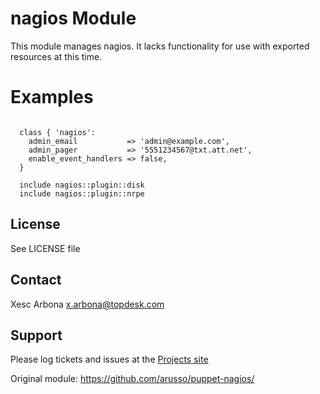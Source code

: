 # nagios Module #

This module manages nagios. It lacks functionality for use with exported
resources at this time.

# Examples #

<pre><code>
  class { 'nagios':
    admin_email           => 'admin@example.com',
    admin_pager           => '5551234567@txt.att.net',
    enable_event_handlers => false,
  }

  include nagios::plugin::disk
  include nagios::plugin::nrpe
</code></pre>
 
License
-------

See LICENSE file


Contact
-------

Xesc Arbona <x.arbona@topdesk.com>


Support
-------

Please log tickets and issues at the
[Projects site](https://github.com/xesca/puppet-nagios/issues/)

Original module: https://github.com/arusso/puppet-nagios/
